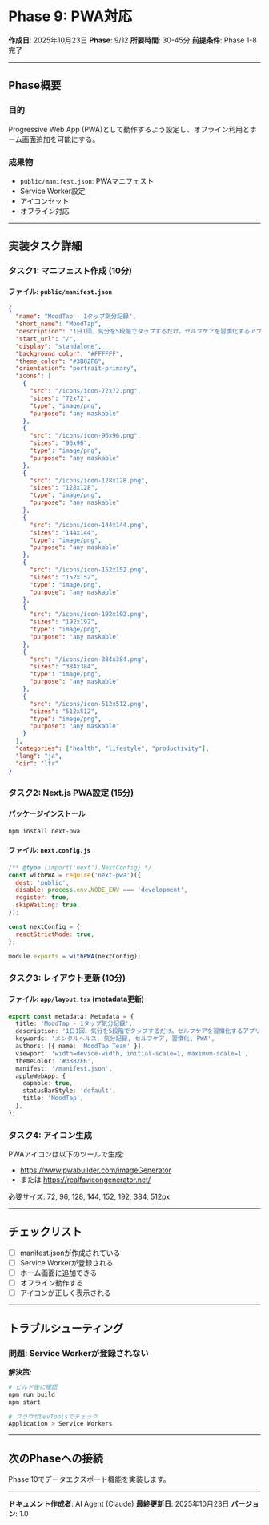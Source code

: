 # Phase 9: PWA対応

**作成日**: 2025年10月23日
**Phase**: 9/12
**所要時間**: 30-45分
**前提条件**: Phase 1-8完了

---

## Phase概要

### 目的
Progressive Web App (PWA)として動作するよう設定し、オフライン利用とホーム画面追加を可能にする。

### 成果物
- `public/manifest.json`: PWAマニフェスト
- Service Worker設定
- アイコンセット
- オフライン対応

---

## 実装タスク詳細

### タスク1: マニフェスト作成 (10分)

#### ファイル: `public/manifest.json`

```json
{
  "name": "MoodTap - 1タップ気分記録",
  "short_name": "MoodTap",
  "description": "1日1回、気分を5段階でタップするだけ。セルフケアを習慣化するアプリ",
  "start_url": "/",
  "display": "standalone",
  "background_color": "#FFFFFF",
  "theme_color": "#3B82F6",
  "orientation": "portrait-primary",
  "icons": [
    {
      "src": "/icons/icon-72x72.png",
      "sizes": "72x72",
      "type": "image/png",
      "purpose": "any maskable"
    },
    {
      "src": "/icons/icon-96x96.png",
      "sizes": "96x96",
      "type": "image/png",
      "purpose": "any maskable"
    },
    {
      "src": "/icons/icon-128x128.png",
      "sizes": "128x128",
      "type": "image/png",
      "purpose": "any maskable"
    },
    {
      "src": "/icons/icon-144x144.png",
      "sizes": "144x144",
      "type": "image/png",
      "purpose": "any maskable"
    },
    {
      "src": "/icons/icon-152x152.png",
      "sizes": "152x152",
      "type": "image/png",
      "purpose": "any maskable"
    },
    {
      "src": "/icons/icon-192x192.png",
      "sizes": "192x192",
      "type": "image/png",
      "purpose": "any maskable"
    },
    {
      "src": "/icons/icon-384x384.png",
      "sizes": "384x384",
      "type": "image/png",
      "purpose": "any maskable"
    },
    {
      "src": "/icons/icon-512x512.png",
      "sizes": "512x512",
      "type": "image/png",
      "purpose": "any maskable"
    }
  ],
  "categories": ["health", "lifestyle", "productivity"],
  "lang": "ja",
  "dir": "ltr"
}
```

### タスク2: Next.js PWA設定 (15分)

#### パッケージインストール

```bash
npm install next-pwa
```

#### ファイル: `next.config.js`

```javascript
/** @type {import('next').NextConfig} */
const withPWA = require('next-pwa')({
  dest: 'public',
  disable: process.env.NODE_ENV === 'development',
  register: true,
  skipWaiting: true,
});

const nextConfig = {
  reactStrictMode: true,
};

module.exports = withPWA(nextConfig);
```

### タスク3: レイアウト更新 (10分)

#### ファイル: `app/layout.tsx` (metadata更新)

```typescript
export const metadata: Metadata = {
  title: 'MoodTap - 1タップ気分記録',
  description: '1日1回、気分を5段階でタップするだけ。セルフケアを習慣化するアプリ',
  keywords: 'メンタルヘルス, 気分記録, セルフケア, 習慣化, PWA',
  authors: [{ name: 'MoodTap Team' }],
  viewport: 'width=device-width, initial-scale=1, maximum-scale=1',
  themeColor: '#3B82F6',
  manifest: '/manifest.json',
  appleWebApp: {
    capable: true,
    statusBarStyle: 'default',
    title: 'MoodTap',
  },
};
```

### タスク4: アイコン生成

PWAアイコンは以下のツールで生成:
- https://www.pwabuilder.com/imageGenerator
- または https://realfavicongenerator.net/

必要サイズ: 72, 96, 128, 144, 152, 192, 384, 512px

---

## チェックリスト

- [ ] manifest.jsonが作成されている
- [ ] Service Workerが登録される
- [ ] ホーム画面に追加できる
- [ ] オフライン動作する
- [ ] アイコンが正しく表示される

---

## トラブルシューティング

### 問題: Service Workerが登録されない

**解決策:**
```bash
# ビルド後に確認
npm run build
npm start

# ブラウザDevToolsでチェック
Application > Service Workers
```

---

## 次のPhaseへの接続

Phase 10でデータエクスポート機能を実装します。

---

**ドキュメント作成者**: AI Agent (Claude)
**最終更新日**: 2025年10月23日
**バージョン**: 1.0
